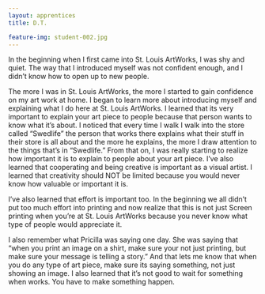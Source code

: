 ```yaml
---
layout: apprentices
title: D.T.

feature-img: student-002.jpg
---
```


In the beginning when I first came into St. Louis ArtWorks, I was shy and quiet.  The way that I introduced myself was not confident enough, and I didn’t know how to open up to new people.  

The more I was in St. Louis ArtWorks, the more I started to gain confidence on my art work at home.  I began to learn more about introducing myself and explaining what I do here at St. Louis ArtWorks.  I learned that its very important to explain your art piece to people because that person wants to know what it’s about.  I noticed that every time I walk I walk into the store called “Swedlife” the person that works there explains what their stuff in their store is all about and the more he explains, the more I draw attention to the things that’s in “Swedlife.”  From that on, I was really starting to realize how important it is to explain to people about your art piece.  I’ve also learned that cooperating and being creative is important as a visual artist.  I learned that creativity should NOT be limited because you would never know how valuable or important it is.

I’ve also learned that effort is important too.  In the beginning we all didn’t put too much effort into printing and now realize that this is not just Screen printing when you’re at St. Louis ArtWorks because you never know what type of people would appreciate it.

I also remember what Pricilla was saying one day.  She was saying that “when you print an image on a shirt, make sure your not just printing, but make sure your message is telling a story.”  And that lets me know that when you do any type of art piece, make sure its saying something, not just showing an image.  I also learned that it’s not good to wait for something when works.  You have to make something happen.
